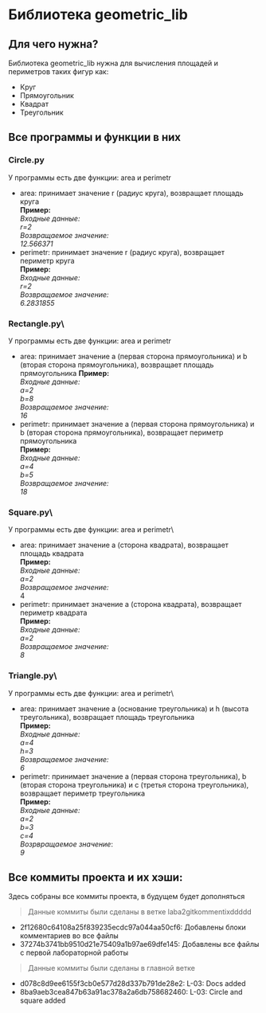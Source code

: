 # Библиотека geometric_lib
## Для чего нужна?
Библиотека geometric_lib нужна для вычисления площадей и периметров таких фигур как:
- Круг
- Прямоугольник
- Квадрат
- Треугольник
## Все программы и функции в них
### Circle.pу
У программы есть две функции: area и perimetr
- area: принимает значение r (радиус круга), возвращает площадь круга\
**Пример:**\
_Входные данные:_\
_r=2_\
_Возвращаемое значение:_\
_12.566371_
- perimetr: принимает значение r (радиус круга), возвращает периметр круга\
**Пример:**\
_Входные данные:_\
_r=2_\
_Возвращаемое значение:_\
_6.2831855_
### Rectangle.pу\
У программы есть две функции: area и perimetr
- area: принимает значение a (первая сторона прямоугольника) и b (вторая сторона прямоугольника), возвращает площадь прямоугольника
**Пример:**\
_Входные данные:_\
_a=2_\
_b=8_\
_Возвращаемое значение:_\
_16_
- perimetr: принимает значение a (первая сторона прямоугольника) и b (вторая сторона прямоугольника), возвращает периметр прямоугольника\
**Пример:**\
_Входные данные:_\
_a=4_\
_b=5_\
_Возвращаемое значение:_\
_18_
### Square.pу\
У программы есть две функции: area и perimetr\
- area: принимает значение a (сторона квадрата), возвращает площадь квадрата\
**Пример:**\
_Входные данные:_\
_a=2_\
_Возвращаемое значение:_\
4
- perimetr: принимает значение a (сторона квадрата), возвращает периметр квадрата\
**Пример:**\
_Входные данные:_\
_a=2_\
_Возвращаемое значение:_\
_8_
### Triangle.pу\
У программы есть две функции: area и perimetr\
- area: принимает значение a (основание треугольника) и h (высота треугольника), возвращает площадь треугольника\
**Пример:**\
_Входные данные:_\
_a=4_\
_h=3_\
_Возвращаемое значение:_\
_6_
- perimetr: принимает значение a (первая сторона треугольника), b (вторая сторона треугольника) и c (третья сторона треугольника), возвращает периметр треугольника\
**Пример:**\
_Входные данные:_\
_a=2_\
_b=3_\
_c=4_\
_Возрвращаемое значение_:\
_9_
## Все коммиты проекта и их хэши:
Здесь собраны все коммиты проекта, в будущем будет дополняться
>Данные коммиты были сделаны в ветке laba2gitkommentixddddd
- 2f12680c64108a25f839235ecdc97a044aa50cf6:
Добавлены блоки комментариев во все файлы
- 37274b3741bb9510d21e75409a1b97ae69dfe145:
Добавлены все файлы с первой лабораторной работы
>Данные коммиты были сделаны в главной ветке
- d078c8d9ee6155f3cb0e577d28d337b791de28e2:
L-03: Docs added
- 8ba9aeb3cea847b63a91ac378a2a6db758682460:
L-03: Circle and square added		


